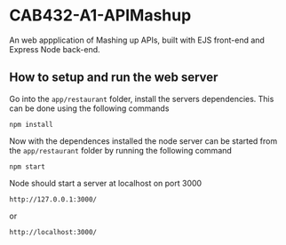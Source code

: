 # CAB432-A1-APIMashup
An web appplication of Mashing up APIs, built with EJS front-end and Express Node back-end.

## How to setup and run the web server
Go into the `app/restaurant` folder, install the servers dependencies. This can be done using the following commands
```shell
npm install
```
Now with the dependences installed the node server can be started from the `app/restaurant` folder by running the following command
```shell
npm start
```
Node should start a server at localhost on port 3000
```shell
http://127.0.0.1:3000/
```
or
```shell
http://localhost:3000/
```
